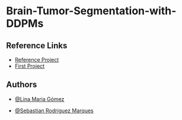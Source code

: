 # Brain-Tumor-Segmentation-with-DDPMs

## Reference Links
- [Reference Project](https://github.com/risc-mi/braintumor-ddpm)
- [First Project](https://github.com/yandex-research/ddpm-segmentation)
## Authors

- [@Lina Maria Gómez](https://www.github.com/octokatherine)

- [@Sebastian Rodriguez Marques](https://www.github.com/octokatherine)
